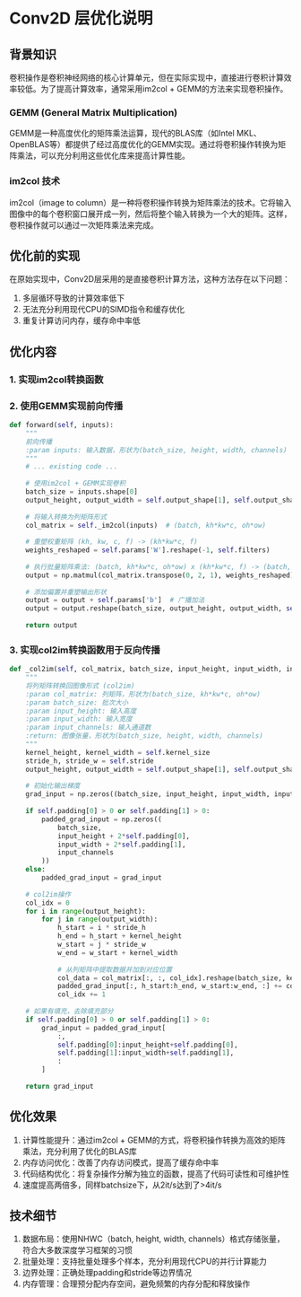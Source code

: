 # Conv2D 层优化说明

## 背景知识

卷积操作是卷积神经网络的核心计算单元，但在实际实现中，直接进行卷积计算效率较低。为了提高计算效率，通常采用im2col + GEMM的方法来实现卷积操作。

### GEMM (General Matrix Multiplication)

GEMM是一种高度优化的矩阵乘法运算，现代的BLAS库（如Intel MKL、OpenBLAS等）都提供了经过高度优化的GEMM实现。通过将卷积操作转换为矩阵乘法，可以充分利用这些优化库来提高计算性能。

### im2col 技术

im2col（image to column）是一种将卷积操作转换为矩阵乘法的技术。它将输入图像中的每个卷积窗口展开成一列，然后将整个输入转换为一个大的矩阵。这样，卷积操作就可以通过一次矩阵乘法来完成。

## 优化前的实现

在原始实现中，Conv2D层采用的是直接卷积计算方法，这种方法存在以下问题：

1. 多层循环导致的计算效率低下
2. 无法充分利用现代CPU的SIMD指令和缓存优化
3. 重复计算访问内存，缓存命中率低

## 优化内容

### 1. 实现im2col转换函数


### 2. 使用GEMM实现前向传播

```python
def forward(self, inputs):
    """
    前向传播
    :param inputs: 输入数据，形状为(batch_size, height, width, channels)
    """
    # ... existing code ...
    
    # 使用im2col + GEMM实现卷积
    batch_size = inputs.shape[0]
    output_height, output_width = self.output_shape[1], self.output_shape[2]
    
    # 将输入转换为列矩阵形式
    col_matrix = self._im2col(inputs)  # (batch, kh*kw*c, oh*ow)
    
    # 重塑权重矩阵 (kh, kw, c, f) -> (kh*kw*c, f)
    weights_reshaped = self.params['W'].reshape(-1, self.filters)
    
    # 执行批量矩阵乘法: (batch, kh*kw*c, oh*ow) x (kh*kw*c, f) -> (batch, oh*ow, f)
    output = np.matmul(col_matrix.transpose(0, 2, 1), weights_reshaped)  # (batch, oh*ow, f)
    
    # 添加偏置并重塑输出形状
    output = output + self.params['b']  # 广播加法
    output = output.reshape(batch_size, output_height, output_width, self.filters)
    
    return output
```

### 3. 实现col2im转换函数用于反向传播

```python
def _col2im(self, col_matrix, batch_size, input_height, input_width, input_channels):
    """
    将列矩阵转换回图像形式 (col2im)
    :param col_matrix: 列矩阵，形状为(batch_size, kh*kw*c, oh*ow)
    :param batch_size: 批次大小
    :param input_height: 输入高度
    :param input_width: 输入宽度
    :param input_channels: 输入通道数
    :return: 图像张量，形状为(batch_size, height, width, channels)
    """
    kernel_height, kernel_width = self.kernel_size
    stride_h, stride_w = self.stride
    output_height, output_width = self.output_shape[1], self.output_shape[2]
    
    # 初始化输出梯度
    grad_input = np.zeros((batch_size, input_height, input_width, input_channels))
    
    if self.padding[0] > 0 or self.padding[1] > 0:
        padded_grad_input = np.zeros((
            batch_size,
            input_height + 2*self.padding[0],
            input_width + 2*self.padding[1],
            input_channels
        ))
    else:
        padded_grad_input = grad_input
        
    # col2im操作
    col_idx = 0
    for i in range(output_height):
        for j in range(output_width):
            h_start = i * stride_h
            h_end = h_start + kernel_height
            w_start = j * stride_w
            w_end = w_start + kernel_width
            
            # 从列矩阵中提取数据并加到对应位置
            col_data = col_matrix[:, :, col_idx].reshape(batch_size, kernel_height, kernel_width, input_channels)
            padded_grad_input[:, h_start:h_end, w_start:w_end, :] += col_data
            col_idx += 1
            
    # 如果有填充，去除填充部分
    if self.padding[0] > 0 or self.padding[1] > 0:
        grad_input = padded_grad_input[
            :,
            self.padding[0]:input_height+self.padding[0],
            self.padding[1]:input_width+self.padding[1],
            :
        ]
        
    return grad_input
```

## 优化效果

1. 计算性能提升：通过im2col + GEMM的方式，将卷积操作转换为高效的矩阵乘法，充分利用了优化的BLAS库
2. 内存访问优化：改善了内存访问模式，提高了缓存命中率
3. 代码结构优化：将复杂操作分解为独立的函数，提高了代码可读性和可维护性
4. 速度提高两倍多，同样batchsize下，从2it/s达到了>4it/s

## 技术细节

1. 数据布局：使用NHWC（batch, height, width, channels）格式存储张量，符合大多数深度学习框架的习惯
2. 批量处理：支持批量处理多个样本，充分利用现代CPU的并行计算能力
3. 边界处理：正确处理padding和stride等边界情况
4. 内存管理：合理预分配内存空间，避免频繁的内存分配和释放操作